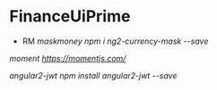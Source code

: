 # FinanceUiPrime

- RM
*maskmoney*
*npm i ng2-currency-mask --save*

*moment*
*https://momentjs.com/*

*angular2-jwt*
*npm install angular2-jwt --save*
